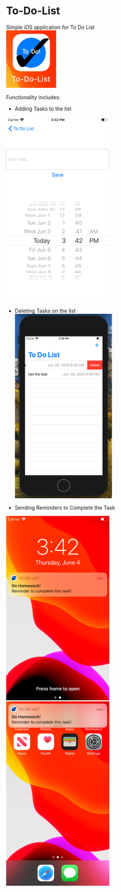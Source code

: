 # To-Do-List

Simple iOS application for To Do List <br /> 
<img src="Images/appIcon.png"> <br />

Functionality includes: <br />
- Adding Tasks to the list <br />
<img src="Images/enterScreenClearnView.png" height="500"> 

- Deleting Tasks on the list <br />
<img src="Images/deleteExample.png" height="500"> <br />

- Sending Reminders to Complete the Task <br />
<img src="Images/lockScreenNotification.png" height="500"> 
<img src="Images/notification.png" height="500">

